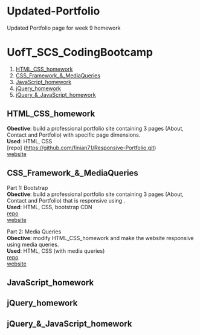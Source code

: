 # Updated-Portfolio
Updated Portfolio page for week 9 homework
# UofT_SCS_CodingBootcamp

1.  [HTML_CSS_homework](#html-css-homework)
2.  [CSS_Framework_&_MediaQueries](#css-framework-mediaqueries)
3.  [JavaScript_homework](#javascript-homework)
4.  [jQuery_homework](#jquery-homework)
5.  [jQuery_&_JavaScript_homework](#jquery-javascript-homework)


## HTML_CSS_homework <a name="html-css-homework"></a>

<strong>Obective</strong>: build a professional portfolio site containing 3 pages (About, Contact and Portfolio) with specific page dimensions. <br>
<strong>Used</strong>: HTML, CSS <br>
[repo] (https://github.com/finian71/Responsive-Portfolio.git) <br>
[website](https://finian71.github.io/Responsive-Portfolio/)

## CSS_Framework_&_MediaQueries <a name="css-framework-mediaqueries"></a>
Part 1: Bootstrap <br>
<strong>Obective</strong>: build a professional portfolio site containing 3 pages (About, Contact and Portfolio) that is responsive using . <br>
<strong>Used</strong>: HTML, CSS, bootstrap CDN <br>
[repo](https://github.com/finian71/GifTastic.git) <br>
[website](https://finian71.github.io/GifTastic/)

Part 2: Media Queries <br>
<strong>Obective</strong>: modify HTML_CSS_homework and make the website responsive using media queries. <br>
<strong>Used</strong>: HTML, CSS (with media queries) <br>
[repo]() <br>
[website]()



## JavaScript_homework <a name="javascript-homework"></a>

## jQuery_homework <a name="jquery-homework"></a>

## jQuery_&_JavaScript_homework <a name="jquery-javascript-homework"></a>
